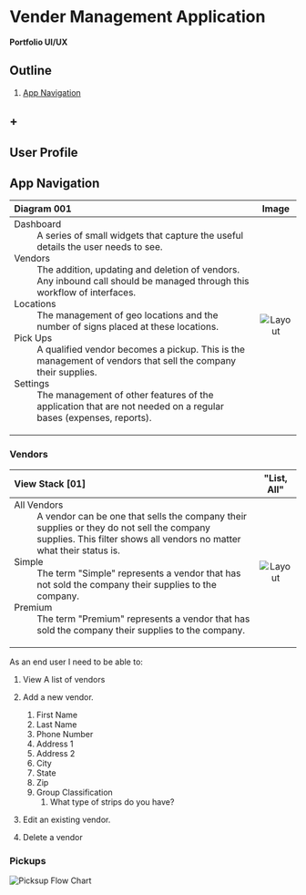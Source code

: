 # Vender Management Application
**Portfolio UI/UX**  

## Outline
1. [App Navigation](#app-navigation)
## +

## User Profile

## App Navigation

| Diagram 001        | Image           |
| :------------- |:-------------:|
| <dl><dt>Dashboard</dt><dd>A series of small widgets that capture the useful details the user needs to see.</dd><dt>Vendors</dt><dd>The addition, updating and deletion of vendors. Any inbound call should be managed through this workflow of interfaces.</dd><dt>Locations</dt><dd>The management of geo locations and the number of signs placed at these locations.</dd><dt>Pick Ups</dt><dd>A qualified vendor becomes a pickup. This is the management of vendors that sell the company their supplies.</dd><dt>Settings</dt><dd>The management of other features of the application that are not needed on a regular bases (expenses, reports).</dd></dl>      | ![Layout](https://raw.github.com/elwoodberry/ux/master/portfolio/vendor-management/_img/wireframes/01__app-nav__state-01__mngmnt-app.png)

### Vendors
| View Stack [01]       | "List, All"           |
| :------------- |:-------------:|
| <dl><dt>All Vendors</dt><dd>A vendor can be one that sells the company their supplies or they do not sell the company supplies. This filter shows all vendors no matter what their status is.</dd><dt>Simple</dt><dd>The term "Simple" represents a vendor that has not sold the company their supplies to the company.</dd><dt>Premium</dt><dd>The term "Premium" represents a vendor that has sold the company their supplies to the company.</dd></dl>   |   ![Layout](https://raw.github.com/elwoodberry/ux/master/portfolio/vendor-management/_img/wireframes/02__vendor__state-01__all-vendors.png)   |

As an end user I need to be able to:  
1. View A list of vendors
1. Add a new vendor.
    1. First Name
    1. Last Name
    1. Phone Number
    1. Address 1
    1. Address 2  
    1. City
    1. State
    1. Zip
    1. Group Classification
        1. What type of strips do you have?

1. Edit an existing vendor.
1. Delete a vendor

### Pickups
![Picksup Flow Chart](https://raw.github.com/elwoodberry/ux/master/portfolio/vendor-management/_img/flowcharts/fc_04_pickups.png)
